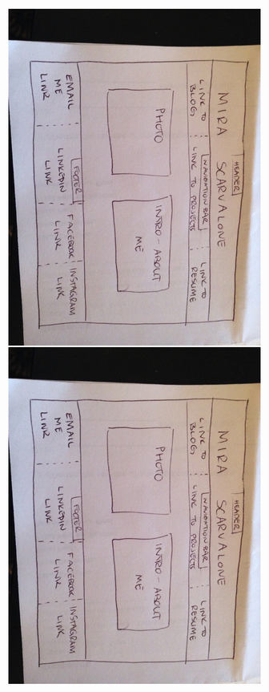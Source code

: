 ![Wireframe blog index](../week-2/imgs/wireframe-blog-index.png "Wireframe blog index")
![Wireframe index](../week-2/imgs/wireframe-index.png "Wireframe index")
